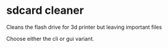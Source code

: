 # sdcard cleaner
Cleans the flash drive for 3d printer but leaving important files

Choose either the cli or gui variant.
